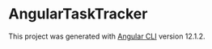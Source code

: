 # AngularTaskTracker

This project was generated with [Angular CLI](https://github.com/angular/angular-cli) version 12.1.2.
